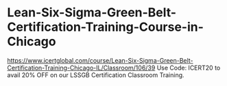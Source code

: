 # Lean-Six-Sigma-Green-Belt-Certification-Training-Course-in-Chicago
https://www.icertglobal.com/course/Lean-Six-Sigma-Green-Belt-Certification-Training-Chicago-IL/Classroom/106/39           Use Code: ICERT20 to avail 20% OFF on our LSSGB Certification Classroom Training.
